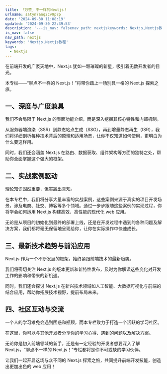 ```yaml
---
title: 「万赞」不一样的Nextjs！
urlname: satyn7anq2cv9p7p
date: '2024-09-30 11:08:19'
updated: '2024-09-30 22:39:53'
description: '---is_nav: falsenav_path: nextjskeywords: Nextjs,Nextjs教程tags: [''Nextjs'']---在前端开发的广袤天地中，Next.js 犹如一颗璀璨的新星，吸引着无数开发者的目光。本专栏——“聊点不一样的 Next.js！”将带你踏上一场...'
is_nav: false
nav_path: nextjs
keywords: 'Nextjs,Nextjs教程'
tags:
  - Nextjs
---
```

在前端开发的广袤天地中，Next.js 犹如一颗璀璨的新星，吸引着无数开发者的目光。



本专栏——“聊点不一样的 Next.js！”将带你踏上一场别具一格的 Next.js 探索之旅。

## 一、深度与广度兼具
我们不会局限于 Next.js 的表面功能介绍，而是深入挖掘其核心特性和内部机制。



从服务器端渲染（SSR）到静态站点生成（SSG），再到增量静态再生（ISR），我们将详细剖析每种技术背后的原理和适用场景，让你不仅知道如何使用，更明白为什么要这样用。



同时，我们还会涵盖 Next.js 在路由、数据获取、组件架构等方面的独特之处，帮助你全面掌握这个强大的框架。

## 二、实战案例驱动
理论知识固然重要，但实践出真知。



在本专栏中，我们将分享大量丰富的实战案例，这些案例来源于真实的项目开发场景，涉及电商、社交、博客等多个领域。通过一步步跟随这些案例的实现过程，你将学会如何运用 Next.js 构建高效、高性能的现代化 web 应用。



无论是从项目的初始化到最终的部署上线，还是在开发过程中遇到的各种问题及解决方案，我们都将毫无保留地呈现给你，让你在实际操作中快速成长。

## 三、最新技术趋势与前沿应用
Next.js 作为一个不断发展的框架，始终紧跟前端技术的最新趋势。



我们将密切关注 Next.js 的版本更新和新特性发布，及时为你解读这些变化对开发工作的影响和带来的新机遇。



同时，我们还会探讨 Next.js 在新兴技术领域如人工智能、大数据可视化与前端的结合应用，帮助你拓展技术视野，提前布局未来。

## 四、社区互动与交流
一个人的学习难免会遇到困惑和瓶颈，而本专栏致力于打造一个活跃的学习社区。



在这里，你可以与其他开发者分享你的学习心得、遇到的问题以及解决方案。





无论你是初入前端领域的新手，还是有一定经验的开发者想要深入了解 Next.js，“聊点不一样的 Next.js！”专栏都将是你不可或缺的学习伙伴。



让我们一起开启这场与众不同的 Next.js 探索之旅，共同提升前端开发技能，创造出更加出色的 web 应用！

